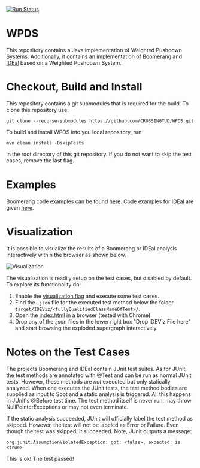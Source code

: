 [![Run Status](https://api.shippable.com/projects/5a2536b9cf141c0700b92668/badge?branch=master)](https://app.shippable.com/github/CROSSINGTUD/WPDS)

# WPDS

<!--[![Run Status](https://api.shippable.com/projects/5a2536b9cf141c0700b92668/badge?branch=master)](https://app.shippable.com/github/johspaeth/WPDS) -->

This repository contains a Java implementation of Weighted Pushdown Systems.
Additionally, it contains an implementation of [Boomerang](boomerangPDS) and [IDEal](idealPDS) based on a Weighted Pushdown System.

# Checkout, Build and Install

This repository contains a git submodules that is required for the build. To clone this repository use:

```git clone --recurse-submodules https://github.com/CROSSINGTUD/WPDS.git```

To build and install WPDS into you local repository, run 

``mvn clean install -DskipTests``

in the root directory of this git repository. If you do not want to skip the test cases, remove the last flag.

# Examples

Boomerang code examples can be found [here](https://github.com/CROSSINGTUD/WPDS/blob/master/boomerangPDS/src/main/java/boomerang/example/ExampleMain.java). Code examples for IDEal are given [here](https://github.com/CROSSINGTUD/WPDS/tree/master/idealPDS/src/main/java/inference/example).

# Visualization

It is possible to visualize the results of a Boomerang or IDEal analysis interactively within the browser as shown below.

![Visualization](https://github.com/CROSSINGTUD/WPDS/blob/master/boomerangPDS/visualization/example2.png)

The visualization is readily setup on the test cases, but disabled by default. To explore its functionality do:

1. Enable the [visualization flag](https://github.com/CROSSINGTUD/WPDS/blob/6ce1e84a9736d59b077478f3f17227d461ba3a51/boomerangPDS/src/test/java/test/core/AbstractBoomerangTest.java#L82) and execute some test cases. 
2. Find the `.json` file for the executed test method below the folder `target/IDEViz/<fullyQualifiedClassNameOfTest>/`. 
3. Open the [index.html](https://github.com/CROSSINGTUD/WPDS/tree/master/boomerangPDS/visualization) in a browser (tested with Chrome).
4. Drop any of the .json files in the lower right box "Drop IDEViz File here" and start browsing the exploded supergraph interactively.


# Notes on the Test Cases

The projects Boomerang and IDEal contain JUnit test suites. As for JUnit, the test methods are annotated with @Test and can be run as normal JUnit tests.
However, these methods are *not* executed but only statically analyzed. When one executes the JUnit tests, the test method bodies are supplied as input to Soot 
and a static analysis is triggered. All this happens in JUnit's @Before test time. The test method itself is never run, may throw NullPointerExceptions or may not even terminate.

If the static analysis succeeded, JUnit will officially label the test method as skipped. However, the test will not be labeled as Error or Failure. 
Even though the test was skipped, it succeeded. Note, JUnit outputs a message:

``org.junit.AssumptionViolatedException: got: <false>, expected: is <true>``

This is ok! The test passed!
